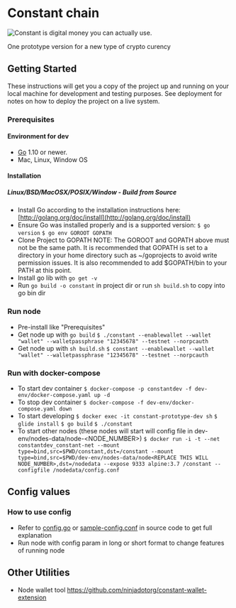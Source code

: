 # Constant chain

![Constant is digital money you can actually use.
](https://constant.money/public/assets/logo-5321c8fe.svg)

One prototype version for a new type of crypto curency

## Getting Started

These instructions will get you a copy of the project up and running on your local machine for development and testing purposes. See deployment for notes on how to deploy the project on a live system.

### Prerequisites

#### Environment for dev

- [Go](https://golang.org/) 1.10 or newer.
- Mac, Linux, Window OS

#### Installation
##### Linux/BSD/MacOSX/POSIX/Window - Build from Source
- Install Go according to the installation instructions here: [http://golang.org/doc/install](http://golang.org/doc/install)
- Ensure Go was installed properly and is a supported version:
```$ go version```
```$ go env GOROOT GOPATH```
- Clone Project to GOPATH
NOTE: The GOROOT and GOPATH above must not be the same path. It is recommended that GOPATH is set to a directory in your home directory such as ~/goprojects to avoid write permission issues. It is also recommended to add $GOPATH/bin to your PATH at this point.
- Install go lib with `go get -v`
- Run `go build -o constant` in project dir or run `sh build.sh` to copy into go bin dir

### Run node

- Pre-install like "Prerequisites"
- Get node up with `go build`
    `
    $ ./constant --enablewallet --wallet "wallet" --walletpassphrase "12345678" --testnet --norpcauth
    `
- Get node up with `sh build.sh`
    `
    $ constant --enablewallet --wallet "wallet" --walletpassphrase "12345678" --testnet --norpcauth
    `

### Run with docker-compose
* To start dev container
    `
    $ docker-compose -p constantdev -f dev-env/docker-compose.yaml up -d
    `
* To stop dev container
    `
    $ docker-compose -f dev-env/docker-compose.yaml down
    `
* To start developing
    `
    $ docker exec -it constant-prototype-dev sh
    `
    `
    $ glide install
    `
    `
    $ go build
    `
    `
    $ ./constant
    `
* To start other nodes (these nodes will start will config file in dev-env/nodes-data/node-<NODE_NUMBER>)
    `
    $ docker run -i -t --net constantdev_constant-net --mount type=bind,src=$PWD/constant,dst=/constant --mount type=bind,src=$PWD/dev-env/nodes-data/node<REPLACE THIS WILL NODE_NUMBER>,dst=/nodedata --expose 9333 alpine:3.7 /constant --configfile /nodedata/config.conf
    `
## Config values
### How to use config
-   Refer to [config.go](https://github.com/ninjadotorg/constant/blob/master/config.go) or [sample-config.conf](https://github.com/ninjadotorg/constant/blob/master/sample-config.conf) in source code to get full explanation
-   Run node with config param in long or short format to change features of running node

## Other Utilities
-   Node wallet tool https://github.com/ninjadotorg/constant-wallet-extension

